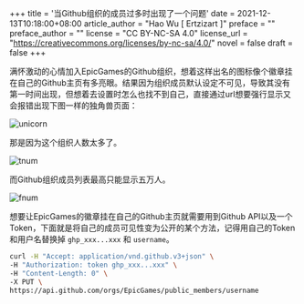 +++
title = '当Github组织的成员过多时出现了一个问题'
date = 2021-12-13T10:18:00+08:00
article_author = "Hao Wu [ Ertzizart ]"
preface = ""
preface_author = ""
license = "CC BY-NC-SA 4.0"
license_url = "https://creativecommons.org/licenses/by-nc-sa/4.0/"
novel = false
draft = false
+++

满怀激动的心情加入EpicGames的Github组织，想着这样出名的图标像个徽章挂在自己的Github主页有多亮眼。结果因为组织成员默认设定不可见，导致其没有第一时间出现，但想着去设置时怎么也找不到自己，直接通过url想要强行显示又会报错出现下图一样的独角兽页面：

![unicorn](/assets/pics/2021-12-13-epic-games-organization-unicorn/unicorn.png)

那是因为这个组织人数太多了。

![tnum](/assets/pics/2021-12-13-epic-games-organization-unicorn/tnum.png)

而Github组织成员列表最高只能显示五万人。

![fnum](/assets/pics/2021-12-13-epic-games-organization-unicorn/fnum.png)

想要让EpicGames的徽章挂在自己的Github主页就需要用到Github API以及一个Token，下面就是将自己的成员可见性变为公开的某个方法，记得用自己的Token和用户名替换掉 `ghp_xxx...xxx` 和 `username`。

```bash
curl -H "Accept: application/vnd.github.v3+json" \
-H "Authorization: token ghp_xxx...xxx" \
-H "Content-Length: 0" \
-X PUT \
https://api.github.com/orgs/EpicGames/public_members/username
```